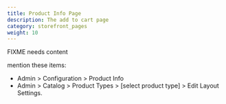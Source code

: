 ```yaml
---
title: Product Info Page
description: The add to cart page 
category: storefront_pages
weight: 10
---
```


FIXME needs content

mention these items: 

- Admin > Configuration > Product Info
- Admin > Catalog > Product Types > [select product type] > Edit Layout Settings. 

